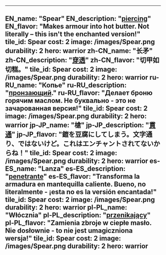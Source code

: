 ---

EN_name: "Spear"
EN_description: "<u>piercing</u>"
EN_flavor: "Makes armour into hot butter. Not literally – this isn't the enchanted version!"
tile_id: Spear
cost: 2
image: /images/Spear.png
durability: 2
hero: warrior
zh-CN_name: "长矛"
zh-CN_description: "<u>穿透</u>"
zh-CN_flavor: "切甲如切糕。"
tile_id: Spear
cost: 2
image: /images/Spear.png
durability: 2
hero: warrior
ru-RU_name: "Копье"
ru-RU_description: "<u>пронзающий</u>."
ru-RU_flavor: "Делает броню горячим маслом. Не буквально - это не зачарованная версия!"
tile_id: Spear
cost: 2
image: /images/Spear.png
durability: 2
hero: warrior
jp-JP_name: "槍"
jp-JP_description: "<u>貫通</u>"
jp-JP_flavor: "鎧を豆腐にしてしまう。文字通り、ではないけど。これはエンチャントされてないからね！"
tile_id: Spear
cost: 2
image: /images/Spear.png
durability: 2
hero: warrior
es-ES_name: "Lanza"
es-ES_description: "<u>penetrante</u>"
es-ES_flavor: "Transforma la armadura en mantequilla caliente. Bueno, no literalmente - ¡esta no es la versión encantada!"
tile_id: Spear
cost: 2
image: /images/Spear.png
durability: 2
hero: warrior
pl-PL_name: "Włócznia"
pl-PL_description: "<u>przenikający</u>"
pl-PL_flavor: "Zamienia zbroje w ciepłe masło. Nie dosłownie - to nie jest umagiczniona wersja!"
tile_id: Spear
cost: 2
image: /images/Spear.png
durability: 2
hero: warrior
---